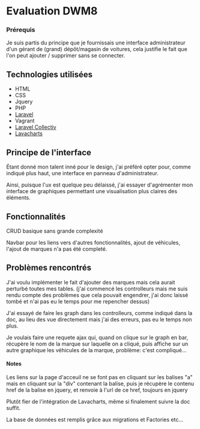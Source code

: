 # Evaluation DWM8

### Prérequis
<p> Je suis partis du principe que je fournissais une interface administrateur d'un gérant de (grand) dépôt/magasin de voitures, cela justifie le fait que l'on peut ajouter / supprimer sans se connecter.

## Technologies utilisées
* HTML
* CSS
* Jquery
* PHP
* [Laravel](https://laravel.com/)
* Vagrant
* [Laravel Collectiv](https://laravelcollective.com/)
* [Lavacharts](http://lavacharts.com/) 

## Principe de l'interface
<p>Étant donné mon talent inné pour le design, j'ai préféré opter pour, comme indiqué plus haut, une interface en panneau d'administrateur. 
<p> Ainsi, puisque l'ux est quelque peu délaissé, j'ai essayer d'agrémenter mon interface de graphiques permettant une visualisation plus claires des éléments.

## Fonctionnalités
<p> CRUD basique sans grande complexité
<p> Navbar pour les liens vers d'autres fonctionnalités, ajout de véhicules, l'ajout de marques n'a pas été completé.

## Problèmes rencontrés
<p> J'ai voulu implémenter le fait d'ajouter des marques mais cela aurait perturbé toutes mes tables.
(j'ai commencé les controlleurs mais me suis rendu compte des problèmes que cela pouvait engendrer, j'ai donc laissé tombé et n'ai pas eu le temps pour me repencher dessus)
<p> J'ai essayé de faire les graph dans les controlleurs, comme indiqué dans la doc, au lieu des vue directement mais j'ai des erreurs, pas eu le temps non plus.
<p> Je voulais faire une requete ajax qui, quand on clique sur le graph en bar, récupère le nom de la marque sur laquelle on a cliqué, puis affiche sur un autre graphique les véhicules de la marque, problème: c'est compliqué...

#### Notes
<p> Les liens sur la page d'acceuil ne se font pas en cliquant sur les balises "a" mais en cliquant sur la "div" contenant la balise, puis je récupère le contenu href de la balise <a> en jquery, et renvoie à l'url de ce href, toujours en jquery
<p> Plutôt fier de l'intégration de Lavacharts, même si finalement suivre la doc suffit.
<p> La base de données est remplis grâce aux migrations et Factories etc...  

